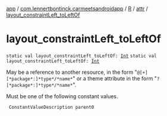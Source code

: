 [app](../../../index.md) / [com.lennertbontinck.carmeetsandroidapp](../../index.md) / [R](../index.md) / [attr](index.md) / [layout_constraintLeft_toLeftOf](./layout_constraint-left_to-left-of.md)

# layout_constraintLeft_toLeftOf

`static val layout_constraintLeft_toLeftOf: `[`Int`](https://kotlinlang.org/api/latest/jvm/stdlib/kotlin/-int/index.html)
`static val layout_constraintLeft_toLeftOf: `[`Int`](https://kotlinlang.org/api/latest/jvm/stdlib/kotlin/-int/index.html)

May be a reference to another resource, in the form "`@[+][*package*:]*type*/*name*`" or a theme attribute in the form "`?[*package*:]*type*/*name*`".

Must be one of the following constant values.

     ConstantValueDescription parent0

